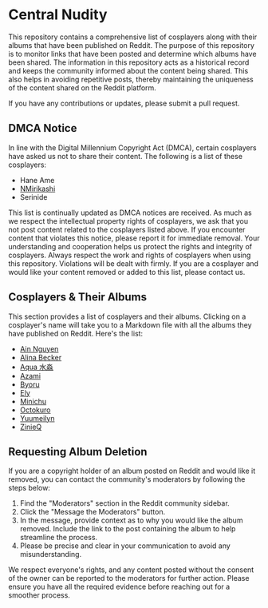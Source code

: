 # Central Nudity

This repository contains a comprehensive list of cosplayers along with their albums that have been published on Reddit. The purpose of this repository is to monitor links that have
been posted and determine which albums have been shared.
The information in this repository acts as a historical record and keeps the community informed about the content being shared. This also helps in avoiding repetitive posts,
thereby maintaining the uniqueness of the content shared on the Reddit platform.

If you have any contributions or updates, please submit a pull request.

## DMCA Notice

In line with the Digital Millennium Copyright Act (DMCA), certain cosplayers have asked us not to share their content. The following is a list of these cosplayers:

- Hane Ame
- [NMirikashi](https://www.reddit.com/user/NMirikashi)
- Serinide

This list is continually updated as DMCA notices are received. As much as we respect the intellectual property rights of cosplayers, we ask that you not post content related to the
cosplayers listed above. If you encounter content that violates this notice, please report it for immediate removal. Your understanding and cooperation helps us protect the rights
and integrity of cosplayers. Always respect the work and rights of cosplayers when using this repository. Violations will be dealt with firmly. If you are a cosplayer and would
like your content removed or added to this list, please contact us.

## Cosplayers & Their Albums

This section provides a list of cosplayers and their albums. Clicking on a cosplayer's name will take you to a Markdown file with all the albums they have published on Reddit.
Here's the list:

* [Ain Nguyen](Ain%20Nguyen.md)
* [Alina Becker](Alina%20Becker.md)
* [Aqua 水淼](Aqua%20水淼.md)
* [Azami](Azami.md)
* [Byoru](Byoru.md)
* [Ely](Ely.md)
* [Minichu](Minichu.md)
* [Octokuro](Octokuro.md)
* [Yuumeilyn](Yuumeilyn.md)
* [ZinieQ](ZinieQ.md)

## Requesting Album Deletion

If you are a copyright holder of an album posted on Reddit and would like it removed, you can contact the community's moderators by following the steps below:

1. Find the "Moderators" section in the Reddit community sidebar.
2. Click the "Message the Moderators" button.
3. In the message, provide context as to why you would like the album removed. Include the link to the post containing the album to help streamline the process.
4. Please be precise and clear in your communication to avoid any misunderstanding.

We respect everyone's rights, and any content posted without the consent of the owner can be reported to the moderators for further action. Please ensure you have all the required
evidence before reaching out for a smoother process.